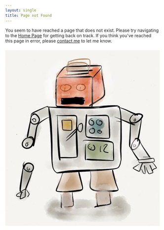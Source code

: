 ```yaml
---
layout: single
title: Page not Found
---
```

You seem to have reached a page that does not exist. Please try navigating to the [Home Page](/) 
for getting back on track. If you think you've reached this page in error, please [contact me](/contact/)
to let me know.

![Robot 404](/img/robot.404.jpg)

<div><style>
    *{margin:0;padding:0;}
    html{font:15px/22px arial,sans-serif;}
    html{background:#fff;color:#222;}
    body{margin:1% auto 0;max-width:500px;min-height:180px;padding:5px 0 15px}
    p{margin:11px 0 22px;overflow:hidden}
</style></div>